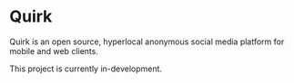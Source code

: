 # Quirk

Quirk is an open source, hyperlocal anonymous social media platform for mobile and web clients.

This project is currently in-development.
